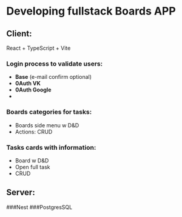 # Developing fullstack Boards APP

## Client: 
React + TypeScript + Vite 


### **Login** process to validate users:
   - **Base**  (e-mail confirm optional)
   - **0Auth VK** 
   - **0Auth Google**
   - 
### **Boards** categories for tasks:
   - Boards side menu w D&D
   - Actions: CRUD

### **Tasks** cards with information:
   - Board w D&D
   - Open full task
   - CRUD

## Server: 
 ###Nest
 ###PostgresSQL
 
